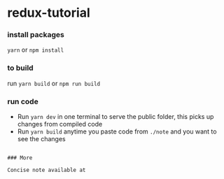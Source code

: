 # redux-tutorial

### install packages

`yarn` or `npm install`

### to build

run `yarn build` or `npm run build`

### run code

- Run `yarn dev` in one terminal to serve the public folder, this picks up changes from compiled code
- Run `yarn build` anytime you paste code from `./note` and you want to see the changes

```

### More

Concise note available at
```
